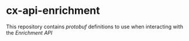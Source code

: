 # cx-api-enrichment
This repository contains *protobuf* definitions to use when interacting with the *Enrichment API*